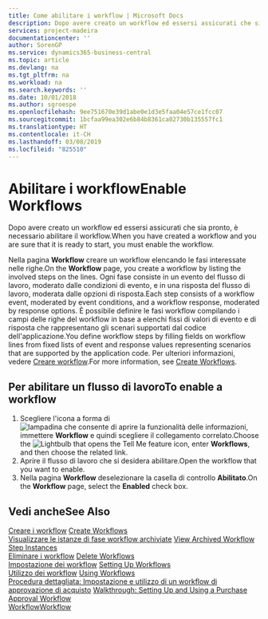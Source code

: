 ```yaml
---
title: Come abilitare i workflow | Microsoft Docs
description: Dopo avere creato un workflow ed essersi assicurati che sia pronto, è necessario abilitare il workflow.
services: project-madeira
documentationcenter: ''
author: SorenGP
ms.service: dynamics365-business-central
ms.topic: article
ms.devlang: na
ms.tgt_pltfrm: na
ms.workload: na
ms.search.keywords: ''
ms.date: 10/01/2018
ms.author: sgroespe
ms.openlocfilehash: 9ee751670e39d1abe0e1d3e5faa04e57ce1fcc07
ms.sourcegitcommit: 1bcfaa99ea302e6b84b8361ca02730b135557fc1
ms.translationtype: HT
ms.contentlocale: it-CH
ms.lasthandoff: 03/08/2019
ms.locfileid: "825510"
---
```

# <a name="enable-workflows"></a><span data-ttu-id="0dc44-103">Abilitare i workflow</span><span class="sxs-lookup"><span data-stu-id="0dc44-103">Enable Workflows</span></span>
<span data-ttu-id="0dc44-104">Dopo avere creato un workflow ed essersi assicurati che sia pronto, è necessario abilitare il workflow.</span><span class="sxs-lookup"><span data-stu-id="0dc44-104">When you have created a workflow and you are sure that it is ready to start, you must enable the workflow.</span></span>  

 <span data-ttu-id="0dc44-105">Nella pagina **Workflow** creare un workflow elencando le fasi interessate nelle righe.</span><span class="sxs-lookup"><span data-stu-id="0dc44-105">On the **Workflow** page, you create a workflow by listing the involved steps on the lines.</span></span> <span data-ttu-id="0dc44-106">Ogni fase consiste in un evento del flusso di lavoro, moderato dalle condizioni di evento, e in una risposta del flusso di lavoro, moderata dalle opzioni di risposta.</span><span class="sxs-lookup"><span data-stu-id="0dc44-106">Each step consists of a workflow event, moderated by event conditions, and a workflow response, moderated by response options.</span></span> <span data-ttu-id="0dc44-107">È possibile definire le fasi workflow compilando i campi delle righe del workflow in base a elenchi fissi di valori di evento e di risposta che rappresentano gli scenari supportati dal codice dell'applicazione.</span><span class="sxs-lookup"><span data-stu-id="0dc44-107">You define workflow steps by filling fields on workflow lines from fixed lists of event and response values representing scenarios that are supported by the application code.</span></span> <span data-ttu-id="0dc44-108">Per ulteriori informazioni, vedere [Creare workflow](across-how-to-create-workflows.md).</span><span class="sxs-lookup"><span data-stu-id="0dc44-108">For more information, see [Create Workflows](across-how-to-create-workflows.md).</span></span>  

## <a name="to-enable-a-workflow"></a><span data-ttu-id="0dc44-109">Per abilitare un flusso di lavoro</span><span class="sxs-lookup"><span data-stu-id="0dc44-109">To enable a workflow</span></span>  
1.  <span data-ttu-id="0dc44-110">Scegliere l'icona a forma di ![lampadina che consente di aprire la funzionalità delle informazioni](media/ui-search/search_small.png "Informazioni sull'operazione che si desidera eseguire"), immettere **Workflow** e quindi scegliere il collegamento correlato.</span><span class="sxs-lookup"><span data-stu-id="0dc44-110">Choose the ![Lightbulb that opens the Tell Me feature](media/ui-search/search_small.png "Tell me what you want to do") icon, enter **Workflows**, and then choose the related link.</span></span>  
2.  <span data-ttu-id="0dc44-111">Aprire il flusso di lavoro che si desidera abilitare.</span><span class="sxs-lookup"><span data-stu-id="0dc44-111">Open the workflow that you want to enable.</span></span>  
3.  <span data-ttu-id="0dc44-112">Nella pagina **Workflow** deselezionare la casella di controllo **Abilitato**.</span><span class="sxs-lookup"><span data-stu-id="0dc44-112">On the **Workflow** page, select the **Enabled** check box.</span></span>  

## <a name="see-also"></a><span data-ttu-id="0dc44-113">Vedi anche</span><span class="sxs-lookup"><span data-stu-id="0dc44-113">See Also</span></span>  
 <span data-ttu-id="0dc44-114">[Creare i workflow](across-how-to-create-workflows.md) </span><span class="sxs-lookup"><span data-stu-id="0dc44-114">[Create Workflows](across-how-to-create-workflows.md) </span></span>  
 <span data-ttu-id="0dc44-115">[Visualizzare le istanze di fase workflow archiviate](across-how-to-view-archived-workflow-step-instances.md) </span><span class="sxs-lookup"><span data-stu-id="0dc44-115">[View Archived Workflow Step Instances](across-how-to-view-archived-workflow-step-instances.md) </span></span>  
 <span data-ttu-id="0dc44-116">[Eliminare i workflow](across-how-to-delete-workflows.md) </span><span class="sxs-lookup"><span data-stu-id="0dc44-116">[Delete Workflows](across-how-to-delete-workflows.md) </span></span>  
 <span data-ttu-id="0dc44-117">[Impostazione dei workflow](across-set-up-workflows.md) </span><span class="sxs-lookup"><span data-stu-id="0dc44-117">[Setting Up Workflows](across-set-up-workflows.md) </span></span>  
 <span data-ttu-id="0dc44-118">[Utilizzo dei workflow](across-use-workflows.md) </span><span class="sxs-lookup"><span data-stu-id="0dc44-118">[Using Workflows](across-use-workflows.md) </span></span>  
 <span data-ttu-id="0dc44-119">[Procedura dettagliata: Impostazione e utilizzo di un workflow di approvazione di acquisto](walkthrough-setting-up-and-using-a-purchase-approval-workflow.md) </span><span class="sxs-lookup"><span data-stu-id="0dc44-119">[Walkthrough: Setting Up and Using a Purchase Approval Workflow](walkthrough-setting-up-and-using-a-purchase-approval-workflow.md) </span></span>  
 [<span data-ttu-id="0dc44-120">Workflow</span><span class="sxs-lookup"><span data-stu-id="0dc44-120">Workflow</span></span>](across-workflow.md)   
